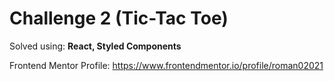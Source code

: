 # Challenge 2 (Tic-Tac Toe)

Solved using: **React, Styled Components**

Frontend Mentor Profile: https://www.frontendmentor.io/profile/roman02021
